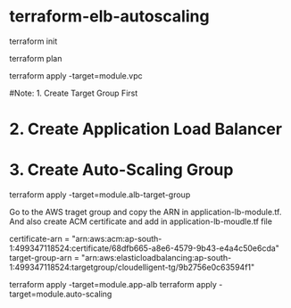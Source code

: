 # terraform-elb-autoscaling


terraform init

terraform plan

terraform apply -target=module.vpc

  #Note: 1. Create Target Group First
  #    2. Create Application Load Balancer
  #    3. Create Auto-Scaling Group

terraform apply -target=module.alb-target-group

Go to the AWS traget group and copy the ARN in application-lb-module.tf. And also create ACM certificate and add in application-lb-moudle.tf file

certificate-arn = "arn:aws:acm:ap-south-1:499347118524:certificate/68dfb665-a8e6-4579-9b43-e4a4c50e6cda"
  target-group-arn = "arn:aws:elasticloadbalancing:ap-south-1:499347118524:targetgroup/cloudelligent-tg/9b2756e0c63594f1"

terraform apply -target=module.app-alb
terraform apply -target=module.auto-scaling
